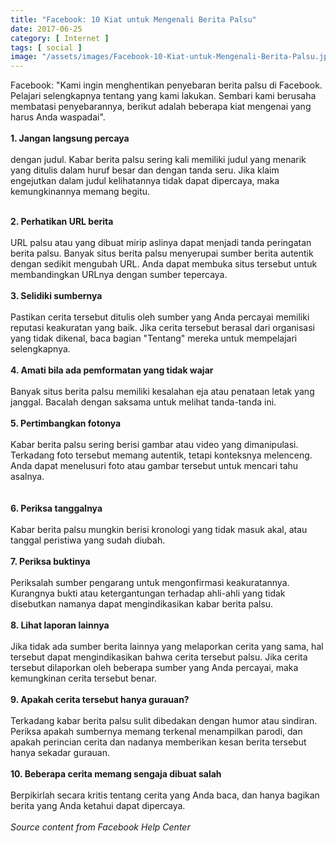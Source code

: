 ```yaml
---
title: "Facebook: 10 Kiat untuk Mengenali Berita Palsu"
date: 2017-06-25
category: [ Internet ]
tags: [ social ]
image: "/assets/images/Facebook-10-Kiat-untuk-Mengenali-Berita-Palsu.jpeg"
---
```

Facebook: "Kami ingin menghentikan penyebaran berita palsu di Facebook. Pelajari selengkapnya tentang yang kami lakukan. Sembari kami berusaha membatasi penyebarannya, berikut adalah beberapa kiat mengenai yang harus Anda waspadai".<br />
<br />
<b>1. Jangan langsung percaya</b><br />
<br />
dengan judul. Kabar berita palsu sering kali memiliki judul yang menarik yang ditulis dalam huruf besar dan dengan tanda seru. Jika klaim engejutkan dalam judul kelihatannya tidak dapat<span class="text_exposed_show"> dipercaya, maka kemungkinannya memang begitu.</span><br />
<div class="text_exposed_show">
<br />
<b>2. Perhatikan URL berita </b><br />
<br />
URL palsu atau yang dibuat mirip aslinya dapat menjadi tanda peringatan berita palsu. Banyak situs berita palsu menyerupai sumber berita autentik dengan sedikit mengubah URL. Anda dapat membuka situs tersebut untuk membandingkan URLnya dengan sumber tepercaya.<br />
<br />
<b>3. Selidiki sumbernya </b><br />
<br />
Pastikan cerita tersebut ditulis oleh sumber yang Anda percayai memiliki reputasi keakuratan yang baik. Jika cerita tersebut berasal dari organisasi yang tidak dikenal, baca bagian "Tentang" mereka untuk mempelajari selengkapnya.<br />
<br />
<b>4. Amati bila ada pemformatan yang tidak wajar</b> <br />
<br />
Banyak situs berita palsu memiliki kesalahan eja atau penataan letak yang janggal. Bacalah dengan saksama untuk melihat tanda-tanda ini.<br />
<br />
<b>5. Pertimbangkan fotonya</b> <br />
<br />
Kabar berita palsu sering berisi gambar atau video yang dimanipulasi. Terkadang foto tersebut memang autentik, tetapi konteksnya melenceng. Anda dapat menelusuri foto atau gambar tersebut untuk mencari tahu asalnya.<br />
<br />

<br />
<b>6. Periksa tanggalnya</b> <br />
<br />
Kabar berita palsu mungkin berisi kronologi yang tidak masuk akal, atau tanggal peristiwa yang sudah diubah.<br />
<br />
<b>7. Periksa buktinya </b><br />
<br />
Periksalah sumber pengarang untuk mengonfirmasi keakuratannya. Kurangnya bukti atau ketergantungan terhadap ahli-ahli yang tidak disebutkan namanya dapat mengindikasikan kabar berita palsu.<br />
<br />
<b>8. Lihat laporan lainnya</b> <br />
<br />
Jika tidak ada sumber berita lainnya yang melaporkan cerita yang sama, hal tersebut dapat mengindikasikan bahwa cerita tersebut palsu. Jika cerita tersebut dilaporkan oleh beberapa sumber yang Anda percayai, maka kemungkinan cerita tersebut benar.<br />
<b><br /></b>
<b>9. Apakah cerita tersebut hanya gurauan?</b> <br />
<br />
Terkadang kabar berita palsu sulit dibedakan dengan humor atau sindiran. Periksa apakah sumbernya memang terkenal menampilkan parodi, dan apakah perincian cerita dan nadanya memberikan kesan berita tersebut hanya sekadar gurauan.<br />
<br />
<b>10. Beberapa cerita memang sengaja dibuat salah </b><br />
<br />
Berpikirlah secara kritis tentang cerita yang Anda baca, dan hanya bagikan berita yang Anda ketahui dapat dipercaya.<br />
<i><br /></i>
<i>Source content from Facebook Help Center</i></div>
